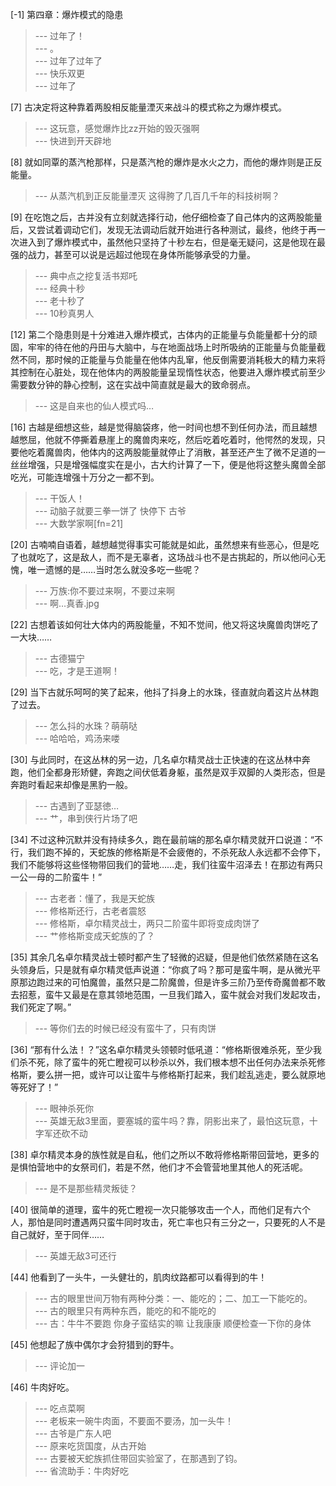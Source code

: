 
[-1] 第四章：爆炸模式的隐患
>--- 过年了！<br>
>--- 。<br>
>--- 过年了过年了<br>
>--- 快乐双更<br>
>--- 过年了<br>

[7] 古决定将这种靠着两股相反能量湮灭来战斗的模式称之为爆炸模式。
>--- 这玩意，感觉爆炸比zz开始的毁灭强啊<br>
>--- 快进到开天辟地<br>

[8] 就如同覃的蒸汽枪那样，只是蒸汽枪的爆炸是水火之力，而他的爆炸则是正反能量。
>--- 从蒸汽机到正反能量湮灭
这得胯了几百几千年的科技树啊？<br>

[9] 在吃饱之后，古并没有立刻就选择行动，他仔细检查了自己体内的这两股能量后，又尝试着调动它们，发现无法调动后就开始进行各种测试，最终，他终于再一次进入到了爆炸模式中，虽然他只坚持了十秒左右，但是毫无疑问，这是他现在最强的战力，甚至可以说是远超过他现在身体所能够承受的力量。
>--- 典中点之挖复活书郑吒<br>
>--- 经典十秒<br>
>--- 老十秒了<br>
>--- 10秒真男人<br>

[12] 第二个隐患则是十分难进入爆炸模式，古体内的正能量与负能量都十分的顽固，牢牢的待在他的丹田与大脑中，与在地面战场上时所吸纳的正能量与负能量截然不同，那时候的正能量与负能量在他体内乱窜，他反倒需要消耗极大的精力来将其控制在心脏处，现在他体内的两股能量呈现惰性状态，他要进入爆炸模式前至少需要数分钟的静心控制，这在实战中简直就是最大的致命弱点。
>--- 这是自来也的仙人模式吗…<br>

[16] 古越是细想这些，越是觉得脑袋疼，他一时间也想不到任何办法，而且越想越憋屈，他就不停撕着悬崖上的魔兽肉来吃，然后吃着吃着时，他愕然的发现，只要他吃着魔兽肉，他体内的这两股能量就停止了消散，甚至还产生了微不足道的一丝丝增强，只是增强幅度实在是小，古大约计算了一下，便是他将这整头魔兽全部吃光，可能连增强十万分之一都不到。
>--- 干饭人！<br>
>--- 动脑子就要三拳一饼了  快停下 古爷<br>
>--- 大数学家啊[fn=21]<br>

[20] 古喃喃自语着，越想越觉得事实可能就是如此，虽然想来有些恶心，但是吃了也就吃了，这是敌人，而不是无辜者，这场战斗也不是古挑起的，所以他问心无愧，唯一遗憾的是……当时怎么就没多吃一些呢？
>--- 万族:你不要过来啊，不要过来啊<br>
>--- 啊…真香.jpg<br>

[22] 古想着该如何壮大体内的两股能量，不知不觉间，他又将这块魔兽肉饼吃了一大块……
>--- 古德猫宁<br>
>--- 吃，才是王道啊！<br>

[29] 当下古就乐呵呵的笑了起来，他抖了抖身上的水珠，径直就向着这片丛林跑了过去。
>--- 怎么抖的水珠？萌萌哒<br>
>--- 哈哈哈，鸡汤来喽<br>

[30] 与此同时，在这丛林的另一边，几名卓尔精灵战士正快速的在这丛林中奔跑，他们全都身形矫健，奔跑之间伏低着身躯，虽然是双手双脚的人类形态，但是奔跑时看起来却像是黑豹一般。
>--- 古遇到了亚瑟徳…<br>
>--- 艹，串到侠行片场了吧<br>

[34] 不过这种沉默并没有持续多久，跑在最前端的那名卓尔精灵就开口说道：“不行，我们跑不掉的，天蛇族的修格斯是不会疲倦的，不杀死敌人永远都不会停下，我们不能够将这些怪物带回我们的营地……走，我们往蛮牛沼泽去！在那边有两只一公一母的二阶蛮牛！”
>--- 古老者：懂了，我是天蛇族<br>
>--- 修格斯还行，古老者震怒<br>
>--- 修格斯，卓尔精灵战士，两只二阶蛮牛即将变成肉饼了<br>
>--- 艹修格斯变成天蛇族的了？<br>

[35] 其余几名卓尔精灵战士顿时都产生了轻微的迟疑，但是他们依然紧随在这名头领身后，只是就有卓尔精灵低声说道：“你疯了吗？那可是蛮牛啊，是从微光平原那边跑过来的可怕魔兽，虽然只是二阶魔兽，但是许多三阶乃至传奇魔兽都不敢去招惹，蛮牛又最是在意其领地范围，一旦我们踏入，蛮牛就会对我们发起攻击，我们死定了啊。”
>--- 等你们去的时候已经没有蛮牛了，只有肉饼<br>

[36] “那有什么法！？”这名卓尔精灵头领顿时低吼道：“修格斯很难杀死，至少我们杀不死，除了蛮牛的死亡瞪视可以秒杀以外，我们根本想不出任何办法来杀死修格斯，要么拼一把，或许可以让蛮牛与修格斯打起来，我们趁乱逃走，要么就原地等死好了！”
>--- 眼神杀死你<br>
>--- 英雄无敌3里面，要塞城的蛮牛吗？靠，阴影出来了，最怕这玩意，十字军还砍不动<br>

[38] 卓尔精灵本身的族性就是自私，他们之所以不敢将修格斯带回营地，更多的是惧怕营地中的女祭司们，若是不然，他们才不会管营地里其他人的死活呢。
>--- 是不是那些精灵叛徒？<br>

[40] 很简单的道理，蛮牛的死亡瞪视一次只能够攻击一个人，而他们足有六个人，那怕是同时遭遇两只蛮牛同时攻击，死亡率也只有三分之一，只要死的人不是自己就好，至于同伴……
>--- 英雄无敌3可还行<br>

[44] 他看到了一头牛，一头健壮的，肌肉纹路都可以看得到的牛！
>--- 古的眼里世间万物有两种分类：一、能吃的；二、加工一下能吃的。<br>
>--- 古的眼里只有两种东西，能吃的和不能吃的<br>
>--- 古：牛牛不要跑 你身子蛮结实的嘛 让我康康 顺便检查一下你的身体<br>

[45] 他想起了族中偶尔才会狩猎到的野牛。
>--- 评论加一<br>

[46] 牛肉好吃。
>--- 吃点菜啊<br>
>--- 老板来一碗牛肉面，不要面不要汤，加一头牛！<br>
>--- 古爷是广东人吧<br>
>--- 原来吃货国度，从古开始<br>
>--- 古要被天蛇族抓住带回实验室了，在那遇到了钧。<br>
>--- 省流助手：牛肉好吃<br>
